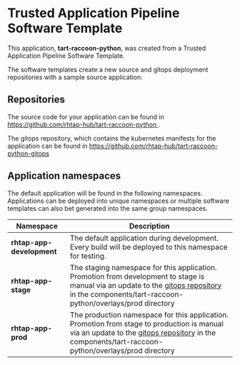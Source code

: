 # Trusted Application Pipeline Software Template

This application, **tart-raccoon-python**, was created from a Trusted Application Pipeline Software Template.

The software templates create a new source and gitops deployment repositories with a sample source application. 

## Repositories

The source code for your application can be found in [https://github.com/rhtap-hub/tart-raccoon-python ](https://github.com/rhtap-hub/tart-raccoon-python ).
 
The gitops repository, which contains the kubernetes manifests for the application can be found in 
[https://github.com/rhtap-hub/tart-raccoon-python-gitops ](https://github.com/rhtap-hub/tart-raccoon-python-gitops ) 

## Application namespaces 

The default application will be found in the following namespaces. Applications can be deployed into unique namespaces or multiple software templates can also bet generated into the same group namespaces.  

|  Namespace   |  Description   |  
| -------- | -------- |   
| **rhtap-app-development** | The default application during development. Every build will be deployed to this namespace for testing. | 
| **rhtap-app-stage** | The staging namespace for this application. Promotion from development to stage is manual via an update to the [gitops repository](https://github.com/rhtap-hub/tart-raccoon-python-gitops ) in the components/tart-raccoon-python/overlays/prod directory |  
| **rhtap-app-prod** | The production namespace for this application. Promotion from stage to production is manual via an update to the [gitops repository](https://github.com/rhtap-hub/tart-raccoon-python-gitops ) in the components/tart-raccoon-python/overlays/prod directory | 